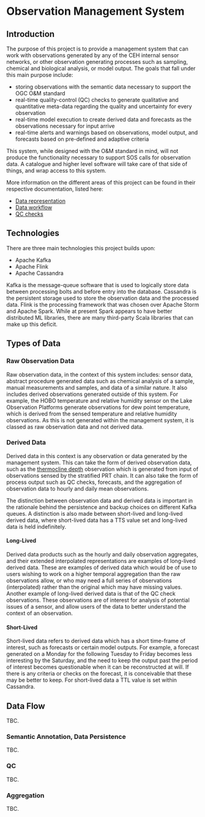 # Observation Management System

## Introduction

The purpose of this project is to provide a management system that can work with observations generated by any of the CEH internal sensor networks, or other observation generating processes such as sampling, chemical and biological analysis, or model output.  The goals that fall under this main purpose include:

* storing observations with the semantic data necessary to support the OGC O&M standard
* real-time quality-control (QC) checks to generate qualitative and quantitative meta-data regarding the quality and uncertainty for every observation
* real-time model execution to create derived data and forecasts as the observations necessary for input arrive
* real-time alerts and warnings based on observations, model output, and forecasts based on pre-defined and adaptive criteria

This system, while designed with the O&M standard in mind, will not produce the functionality necessary to support SOS calls for observation data.  A catalogue and higher level software will take care of that side of things, and wrap access to this system.


More information on the different areas of this project can be found in their respective documentation, listed here:

* [Data representation](documentation/observation-sensor-representation/OGCStandardsBasedDesign.md)
* [Data workflow](documentation/workflow-dataproducts/DataWorkflowProducts.md)
* [QC checks](documentation/qc-checks/QualityControlRoutines.md)

## Technologies

There are three main technologies this project builds upon:

* Apache Kafka
* Apache Flink
* Apache Cassandra

Kafka is the message-queue software that is used to logically store data between processing bolts and before entry into the database.  Cassandra is the persistent storage used to store the observation data and the processed data.  Flink is the processing framework that was chosen over Apache Storm and Apache Spark.  While at present Spark appears to have better distributed ML libraries, there are many third-party Scala libraries that can make up this deficit.

## Types of Data

### Raw Observation Data 

Raw observation data, in the context of this system includes: sensor data, abstract procedure generated data such as chemical analysis of a sample, manual measurements and samples, and data of a similar nature.  It also includes derived observations generated outside of this system.  For example, the HOBO temperature and relative humidity sensor on the Lake Observation Platforms generate observations for dew point temperature, which is derived from the sensed temperature and relative humidity observations.  As this is not generated within the management system, it is classed as raw observation data and not derived data.

### Derived Data

Derived data in this context is any observation or data generated by the management system.  This can take the form of derived observation data, such as the [thermocline depth](https://github.com/GLEON/rLakeAnalyzer/blob/master/R/thermo.depth.R) observation which is generated from input of observations sensed by the stratified PRT chain.  It can also take the form of process output such as QC checks, forecasts, and the aggregation of observation data to hourly and daily mean observations.

The distinction between observation data and derived data is important in the rationale behind the persistence and backup choices on different Kafka queues.  A distinction is also made between short-lived and long-lived derived data, where short-lived data has a TTS value set and long-lived data is held indefinitely.

#### Long-Lived

Derived data products such as the hourly and daily observation aggregates, and their extended interpolated representations are examples of long-lived derived data.  These are examples of derived data which would be of use to users wishing to work on a higher temporal aggregation than the raw observations allow, or who may need a full series of observations (interpolated) rather than the original which may have missing values.  Another example of long-lived derived data is that of the QC check observations.  These observations are of interest for analysis of potential issues of a sensor, and allow users of the data to better understand the context of an observation.

#### Short-Lived

Short-lived data refers to derived data which has a short time-frame of interest, such as forecasts or certain model outputs.  For example, a forecast generated on a Monday for the following Tuesday to Friday becomes less interesting by the Saturday, and the need to keep the output past the period of interest becomes questionable when it can be reconstructed at will.  If there is any criteria or checks on the forecast, it is conceivable that these may be better to keep.  For short-lived data a TTL value is set within Cassandra.

## Data Flow

TBC.

### Semantic Annotation, Data Persistence

TBC.

### QC

TBC.

### Aggregation

TBC.